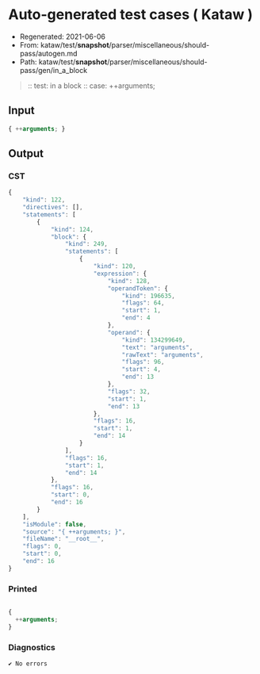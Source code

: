 # Auto-generated test cases ( Kataw )
- Regenerated: 2021-06-06
- From: kataw/test/__snapshot__/parser/miscellaneous/should-pass/autogen.md
- Path: kataw/test/__snapshot__/parser/miscellaneous/should-pass/gen/in_a_block
> :: test: in a block
> :: case: ++arguments;
## Input

`````js
{ ++arguments; }
`````
## Output

### CST

```javascript
{
    "kind": 122,
    "directives": [],
    "statements": [
        {
            "kind": 124,
            "block": {
                "kind": 249,
                "statements": [
                    {
                        "kind": 120,
                        "expression": {
                            "kind": 128,
                            "operandToken": {
                                "kind": 196635,
                                "flags": 64,
                                "start": 1,
                                "end": 4
                            },
                            "operand": {
                                "kind": 134299649,
                                "text": "arguments",
                                "rawText": "arguments",
                                "flags": 96,
                                "start": 4,
                                "end": 13
                            },
                            "flags": 32,
                            "start": 1,
                            "end": 13
                        },
                        "flags": 16,
                        "start": 1,
                        "end": 14
                    }
                ],
                "flags": 16,
                "start": 1,
                "end": 14
            },
            "flags": 16,
            "start": 0,
            "end": 16
        }
    ],
    "isModule": false,
    "source": "{ ++arguments; }",
    "fileName": "__root__",
    "flags": 0,
    "start": 0,
    "end": 16
}
```

### Printed

```javascript

{
  ++arguments;
}
```

### Diagnostics

```javascript
✔ No errors
```


